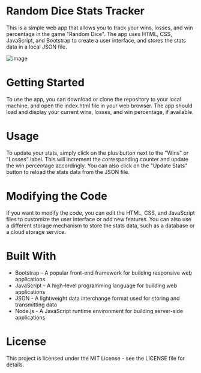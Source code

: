 # Random Dice Stats Tracker
This is a simple web app that allows you to track your wins, losses, and win percentage in the game "Random Dice". The app uses HTML, CSS, JavaScript, and Bootstrap to create a user interface, and stores the stats data in a local JSON file.

![image](https://user-images.githubusercontent.com/38011560/222289218-1a82c333-dfb7-4c1f-8fb4-b06dae0e9cc6.png)

# Getting Started
To use the app, you can download or clone the repository to your local machine, and open the index.html file in your web browser. The app should load and display your current wins, losses, and win percentage, if available.

# Usage
To update your stats, simply click on the plus button next to the "Wins" or "Losses" label. This will increment the corresponding counter and update the win percentage accordingly. You can also click on the "Update Stats" button to reload the stats data from the JSON file.

# Modifying the Code
If you want to modify the code, you can edit the HTML, CSS, and JavaScript files to customize the user interface or add new features. You can also use a different storage mechanism to store the stats data, such as a database or a cloud storage service.

# Built With
- Bootstrap - A popular front-end framework for building responsive web applications
- JavaScript - A high-level programming language for building web applications
- JSON - A lightweight data interchange format used for storing and transmitting data
- Node.js - A JavaScript runtime environment for building server-side applications

# License
This project is licensed under the MIT License - see the LICENSE file for details.

